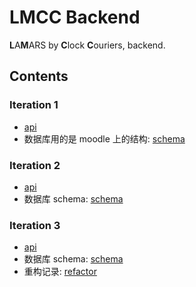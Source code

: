 # LMCC Backend

**L**A**M**ARS by **C**lock **C**ouriers, backend.

## Contents

### Iteration 1

- [api](https://app.swaggerhub.com/apis-docs/xxh160/lmcc-api/1.0.3)
- 数据库用的是 moodle 上的结构: [schema](doc/iter-1/schema.md)

### Iteration 2

- [api](https://app.swaggerhub.com/apis-docs/xxh160/lmcc-api/2.0.1)
- 数据库 schema: [schema](doc/iter-2/schema.md)

### Iteration 3

- [api](https://app.swaggerhub.com/apis-docs/xxh160/lmcc-api/3.0.0)
- 数据库 schema: [schema](doc/iter-3/schema.md)
- 重构记录: [refactor](doc/iter-3/refactor.md)